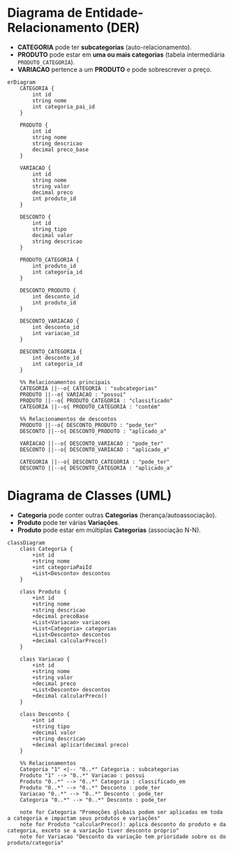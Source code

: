 # Diagrama de Entidade-Relacionamento (DER)

* **CATEGORIA** pode ter **subcategorias** (auto-relacionamento).
* **PRODUTO** pode estar em **uma ou mais categorias** (tabela intermediária `PRODUTO_CATEGORIA`).
* **VARIACAO** pertence a um **PRODUTO** e pode sobrescrever o preço.

```mermaid
erDiagram
    CATEGORIA {
        int id
        string nome
        int categoria_pai_id
    }

    PRODUTO {
        int id
        string nome
        string descricao
        decimal preco_base
    }

    VARIACAO {
        int id
        string nome
        string valor
        decimal preco
        int produto_id
    }

    DESCONTO {
        int id
        string tipo
        decimal valor
        string descricao
    }

    PRODUTO_CATEGORIA {
        int produto_id
        int categoria_id
    }

    DESCONTO_PRODUTO {
        int desconto_id
        int produto_id
    }

    DESCONTO_VARIACAO {
        int desconto_id
        int variacao_id
    }

    DESCONTO_CATEGORIA {
        int desconto_id
        int categoria_id
    }

    %% Relacionamentos principais
    CATEGORIA ||--o{ CATEGORIA : "subcategorias"
    PRODUTO ||--o{ VARIACAO : "possui"
    PRODUTO ||--o{ PRODUTO_CATEGORIA : "classificado"
    CATEGORIA ||--o{ PRODUTO_CATEGORIA : "contém"

    %% Relacionamentos de descontos
    PRODUTO ||--o{ DESCONTO_PRODUTO : "pode_ter"
    DESCONTO ||--o{ DESCONTO_PRODUTO : "aplicado_a"

    VARIACAO ||--o{ DESCONTO_VARIACAO : "pode_ter"
    DESCONTO ||--o{ DESCONTO_VARIACAO : "aplicado_a"

    CATEGORIA ||--o{ DESCONTO_CATEGORIA : "pode_ter"
    DESCONTO ||--o{ DESCONTO_CATEGORIA : "aplicado_a"

```





# Diagrama de Classes (UML)

* **Categoria** pode conter outras **Categorias** (herança/autoassociação).
* **Produto** pode ter várias **Variações**.
* **Produto** pode estar em múltiplas **Categorias** (associação N-N).


```mermaid
classDiagram
    class Categoria {
        +int id
        +string nome
        +int categoriaPaiId
        +List<Desconto> descontos
    }

    class Produto {
        +int id
        +string nome
        +string descricao
        +decimal precoBase
        +List<Variacao> variacoes
        +List<Categoria> categorias
        +List<Desconto> descontos
        +decimal calcularPreco()
    }

    class Variacao {
        +int id
        +string nome
        +string valor
        +decimal preco
        +List<Desconto> descontos
        +decimal calcularPreco()
    }

    class Desconto {
        +int id
        +string tipo
        +decimal valor
        +string descricao
        +decimal aplicar(decimal preco)
    }

    %% Relacionamentos
    Categoria "1" <|-- "0..*" Categoria : subcategorias
    Produto "1" --> "0..*" Variacao : possui
    Produto "0..*" --> "0..*" Categoria : classificado_em
    Produto "0..*" --> "0..*" Desconto : pode_ter
    Variacao "0..*" --> "0..*" Desconto : pode_ter
    Categoria "0..*" --> "0..*" Desconto : pode_ter

    note for Categoria "Promoções globais podem ser aplicadas em toda a categoria e impactam seus produtos e variações"
    note for Produto "calcularPreco(): aplica desconto do produto e da categoria, exceto se a variação tiver desconto próprio"
    note for Variacao "Desconto da variação tem prioridade sobre os do produto/categoria"

```

